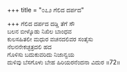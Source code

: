 +++
title = "೦೭೨ ಗೆಲಿದ ದರ್ಪದ"

+++
ಗೆಲಿದ ದರ್ಪದ ದಡ್ಡಿ ತೆಗೆ ಸೌ  
ಬಲನ ಬೀಳ್ಕೊಡು ನಿಖಿಲ ಬಾಂಧವ  
ಕುಲಸಹಿತಲೀ ಮಧುರ ವಚನದಲಿವರ ಸಂತೈಸು  
ನೆಲನನೇಕಚ್ಛತ್ರದಲಿ ಹದ  
ಗೊಳಿಸು ಬದುಕುವರಿದು ನಿಜಾನ್ವಯ  
ದುಳಿವು ಬೆಸಗೊಳು ಬೇಹ ಹಿರಿಯರನೆಂದನಾ ವಿದುರ    ॥72॥